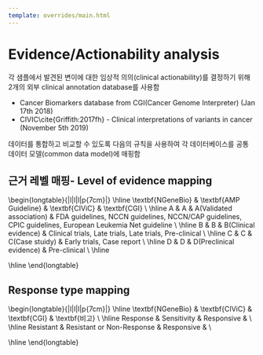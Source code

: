 ```yaml
---
template: overrides/main.html
---
```


# Evidence/Actionability analysis

각 샘플에서 발견된 변이에 대한 임상적 의의(clinical actionability)를 결정하기 위해 2개의 외부 clinical annotation database를 사용함
- Cancer Biomarkers database from CGI(Cancer Genome Interpreter) (Jan 17th 2018)
- CIVIC\cite{Griffith:2017fh} - Clinical interpretations of variants in cancer (November 5th 2019)

데이터를 통합하고 비교할 수 있도록 다음의 규칙을 사용하여 각 데이터베이스를 공통 데이터 모델(common data model)에 매핑함

## 근거 레벨 매핑- Level of evidence mapping

\begin{longtable}{|l|l|l|p{7cm}|}
\hline
\textbf{NGeneBio} & \textbf{AMP Guideline} & \textbf{CIViC} & \textbf{CGI} \\
\hline
A & A & A(Validated association) & FDA guidelines, NCCN guidelines, NCCN/CAP guidelines, CPIC guidelines, European Leukemia Net guideline \\
\hline
B & B & B(Clinical evidence) & Clinical trials, Late trials, Late trials, Pre-clinical \\
\hline
C & C & C(Case stuidy) & Early trials, Case report \\
\hline
D & D & D(Preclinical evidence) & Pre-clinical \\
\hline

\hline
\end{longtable}

## Response type mapping

\begin{longtable}{|l|l|l|p{7cm}|}
\hline
\textbf{NGeneBio} & \textbf{CIViC} & \textbf{CGI} & \textbf{비고} \\
\hline
Response & Sensitivity & Responsive &  \\
\hline
Resistant & Resistant or Non-Response & Responsive & \\

\hline
\end{longtable}